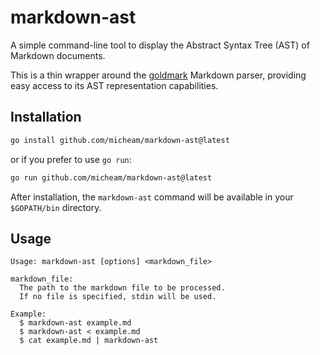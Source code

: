 # markdown-ast

A simple command-line tool to display the Abstract Syntax Tree (AST) of Markdown documents.

This is a thin wrapper around the [goldmark](https://github.com/yuin/goldmark) Markdown parser, providing easy access to its AST representation capabilities.

## Installation

```bash
go install github.com/micheam/markdown-ast@latest
```

or if you prefer to use `go run`:

```bash
go run github.com/micheam/markdown-ast@latest
```

After installation, the `markdown-ast` command will be available in your `$GOPATH/bin` directory.

## Usage

```
Usage: markdown-ast [options] <markdown_file>

markdown_file:
  The path to the markdown file to be processed.
  If no file is specified, stdin will be used.

Example:
  $ markdown-ast example.md
  $ markdown-ast < example.md
  $ cat example.md | markdown-ast
```

